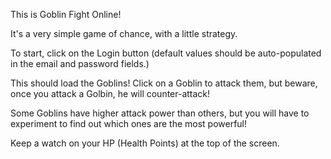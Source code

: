 This is Goblin Fight Online!

It's a very simple game of chance, with a little strategy.

To start, click on the Login button (default values should be auto-populated in the email and password fields.)

This should load the Goblins! Click on a Goblin to attack them, but beware, once you attack a Golbin, he will counter-attack!

Some Goblins have higher attack power than others, but you will have to experiment to find out which ones are the most powerful!

Keep a watch on your HP (Health Points) at the top of the screen.
